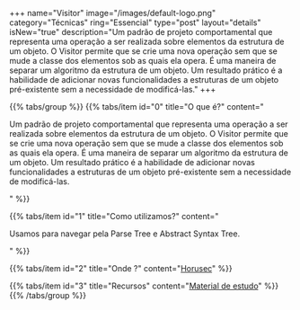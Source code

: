 +++
name="Visitor"
image="/images/default-logo.png"
category="Técnicas"
ring="Essencial"
type="post"
layout="details"
isNew="true"
description="Um padrão de projeto comportamental que representa uma operação a ser realizada sobre elementos da estrutura de um objeto. O Visitor permite que se crie uma nova operação sem que se mude a classe dos elementos sob as quais ela opera. É uma maneira de separar um algoritmo da estrutura de um objeto. Um resultado prático é a habilidade de adicionar novas funcionalidades a estruturas de um objeto pré-existente sem a necessidade de modificá-las."
+++

{{% tabs/group %}}
  {{% tabs/item id="0" title="O que é?" content="<p>Um padrão de projeto comportamental que representa uma operação a ser realizada sobre elementos da estrutura de um objeto. O Visitor permite que se crie uma nova operação sem que se mude a classe dos elementos sob as quais ela opera. É uma maneira de separar um algoritmo da estrutura de um objeto. Um resultado prático é a habilidade de adicionar novas funcionalidades a estruturas de um objeto pré-existente sem a necessidade de modificá-las.</p>" %}}
  
  {{% tabs/item id="1" title="Como utilizamos?" content="<p>Usamos para navegar pela Parse Tree e Abstract Syntax Tree.</p>" %}}
  
  {{% tabs/item id="2" title="Onde ?" content="<a href='https://horusec.io/' target='_blank'>Horusec</a>" %}}

  {{% tabs/item id="3" title="Recursos" content="<a href='https://en.wikipedia.org/wiki/Visitor_pattern' target='_blank'>Material de estudo</a>" %}}
{{% /tabs/group %}}